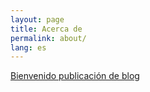 ```yaml
---
layout: page
title: Acerca de
permalink: about/
lang: es
---
```


[Bienvenido publicación de blog](/2018/11/04/welcome/)
